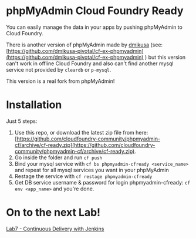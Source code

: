 phpMyAdmin Cloud Foundry Ready
=============================

You can easily manage the data in your apps by pushing phpMyAdmin to Cloud Foundry.

There is another version of phpMyAdmin made by [dmikusa](https://github.com/dmikusa-pivotal) (see: [https://github.com/dmikusa-pivotal/cf-ex-phpmyadmin](https://github.com/dmikusa-pivotal/cf-ex-phpmyadmin) ) but this version can't work in offline Cloud Foundry and also can't find another mysql service not provided by `cleardb` or `p-mysql`.

This version is a real fork from phpMyAdmin!

Installation
============
Just 5 steps:

 1. Use this repo, or download the latest zip file from here: [https://github.com/cloudfoundry-community/phpmyadmin-cf/archive/cf-ready.zip](https://github.com/cloudfoundry-community/phpmyadmin-cf/archive/cf-ready.zip).
 3. Go inside the folder and run `cf push`
 4. Bind your mysql service with `cf bs phpmyadmin-cfready <service_name>` and repeat for all mysql services you want in your phpMyAdmin
 5. Restage the service with `cf restage phpmyadmin-cfready` 
 6. Get DB service username & password for login phpmyadmin-cfready: `cf env <app_name>` and you're done.

# On to the next Lab!
[Lab7 - Continuous Delivery with Jenkins](../labs/lab7/README.adoc)

